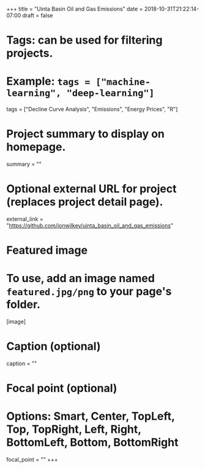 +++
title = "Uinta Basin Oil and Gas Emissions"
date = 2018-10-31T21:22:14-07:00
draft = false

# Tags: can be used for filtering projects.
# Example: `tags = ["machine-learning", "deep-learning"]`
tags = ["Decline Curve Analysis", "Emissions", "Energy Prices", "R"]

# Project summary to display on homepage.
summary = ""

# Optional external URL for project (replaces project detail page).
external_link = "https://github.com/jonwilkey/uinta_basin_oil_and_gas_emissions"

# Featured image
# To use, add an image named `featured.jpg/png` to your page's folder. 
[image]
  # Caption (optional)
  caption = ""

  # Focal point (optional)
  # Options: Smart, Center, TopLeft, Top, TopRight, Left, Right, BottomLeft, Bottom, BottomRight
  focal_point = ""
+++
